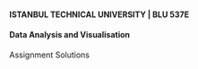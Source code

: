 #### ISTANBUL TECHNICAL UNIVERSITY | BLU 537E
#### Data Analysis and Visualisation
Assignment Solutions 
